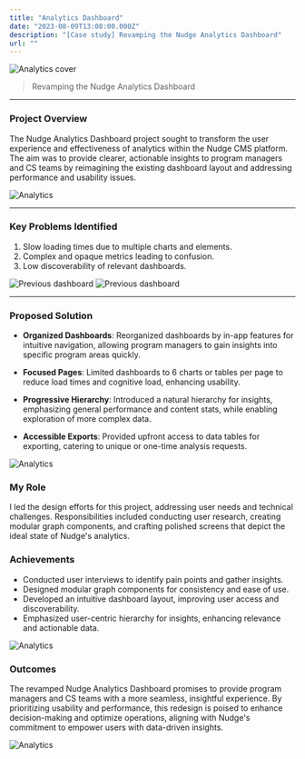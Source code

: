 ```yaml
---
title: "Analytics Dashboard"
date: "2023-08-09T13:08:00.000Z"
description: "[Case study] Revamping the Nudge Analytics Dashboard"
url: ""
---
```

![Analytics cover](Analytics01.png)

> Revamping the Nudge Analytics Dashboard

---

### Project Overview
The Nudge Analytics Dashboard project sought to transform the user experience and effectiveness of analytics within the Nudge CMS platform. The aim was to provide clearer, actionable insights to program managers and CS teams by reimagining the existing dashboard layout and addressing performance and usability issues.

![Analytics](Analytics05.png)

---

### Key Problems Identified
1. Slow loading times due to multiple charts and elements.
2. Complex and opaque metrics leading to confusion.
3. Low discoverability of relevant dashboards.

![Previous dashboard](Analytics02.png)
![Previous dashboard](Analytics04.png)

---

### Proposed Solution
- **Organized Dashboards**: Reorganized dashboards by in-app features for intuitive navigation, allowing program managers to gain insights into specific program areas quickly.

- **Focused Pages**: Limited dashboards to 6 charts or tables per page to reduce load times and cognitive load, enhancing usability.

- **Progressive Hierarchy**: Introduced a natural hierarchy for insights, emphasizing general performance and content stats, while enabling exploration of more complex data.

- **Accessible Exports**: Provided upfront access to data tables for exporting, catering to unique or one-time analysis requests.

![Analytics](Analytics08.png)

### My Role
I led the design efforts for this project, addressing user needs and technical challenges. Responsibilities included conducting user research, creating modular graph components, and crafting polished screens that depict the ideal state of Nudge's analytics.

### Achievements
- Conducted user interviews to identify pain points and gather insights.
- Designed modular graph components for consistency and ease of use.
- Developed an intuitive dashboard layout, improving user access and discoverability.
- Emphasized user-centric hierarchy for insights, enhancing relevance and actionable data.

![Analytics](Analytics07.png)

### Outcomes
The revamped Nudge Analytics Dashboard promises to provide program managers and CS teams with a more seamless, insightful experience. By prioritizing usability and performance, this redesign is poised to enhance decision-making and optimize operations, aligning with Nudge's commitment to empower users with data-driven insights.

![Analytics](Analytics06.png)